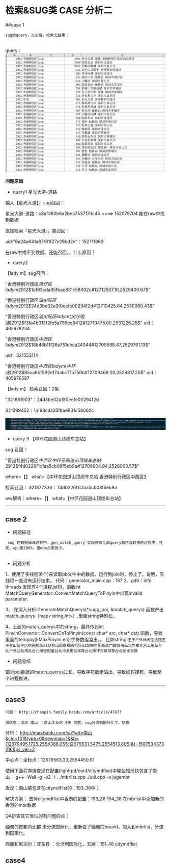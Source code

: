 # 检索&SUG类 CASE 分析二


##case 1

```
sug的query，点击后，检索无结果；


```
query：
![](media/14972598880093/14972601348832.jpg)



**问题原因**

* query1 星光大道-道路

输入【星光大道】，sug召回：

星光大道-道路：c8af380b6a2bea753717dc45 ====> 152079704
能在raw中找到数据


直接检索『星光大道』，能召回：

uid:"6a24a641a87161f27e29bd2e"：152711663

在raw中找不到数据。还能召回。。什么原因？


* query2

【lady m】sug召回：

"香港特别行政区$湾仔区$$lady m$2912$1a193cda35fbae831c58002c#12712507.10,2529400.67$"

"香港特别行政区$油尖旺区$$lady m$2912$24d3be02a3f0eefe00294f2d#12710425.04,2530980.43$"

"香港特别行政区$油尖旺区$$lady m(尖沙咀店)$2912$f3fa4b013f2fe5a796ec8412#12710475.00,2531226.25$"
uid：465978234

"香港特别行政区$中西区$$lady m$2912$18b46b11f26a751cbca24044#12709588.47,2529761.13$"

uid：321553114

"香港特别行政区$中西区$$lady m(中环店)$2912$95ca6bf592e17dabc71b750b#12709469.00,2529817.25$"
uid：465976587

【lady m】 检索召回：2条

"321661903"：24d3be02a3f0eefe00294f2d

321399452：1a193cda35fbae831c58002c

![-w500](media/14972598880093/14973248158235.jpg)


* query 3  【中环花园道山顶缆车总站】

sug 召回：

"香港特别行政区$中西区$$中环花园道山顶缆车总站$2912$f4d0226f1c1aa5cb08f5eb9a#12709604.94,2528963.57$"
 
where=【】 what=【中环花园道山顶缆车总站 香港特别行政区中西区】


检索召回：
321377336： f4d0226f1c1aa5cb08f5eb9a

ww解析：where=【】 what=【中环花园道山顶缆车总站】


-----
## case 2

* 问题描述

```
 sug 在数据编译过程中，gen_match_query 实现获取全部query和拼音转换的过程中，挂死。cpu是100%，但mem占用很少。
 
```
 
* 问题分析

1、使用了多线程(6个)来读取pb文件中的数据。运行到join时，停止了。说明，有线程一直没有运行结束。
代码：generator_main.cpp：167
2、gdb：info threads 发现有4个进程,bt时，函数int MatchQueryGenerator::ConvertMatchQueryToPinyin中出现invalid parameter.

3、 在深入分析:GenerateMatchQuerys(*sugg_poi, &match_querys) 函数产出match_querys（map<string,int>）,里面string特别长。

4、上面的match_querys中的string，最终传到int PinyinConvertor::ConvertCnToPinyin(const char* src, char* dst) 函数，导致里面的temppy[kMaxPinyinLen];字符数组溢出。。
比如string:`王子户外休闲生活馆王子登山延平店桃园机场a1站登山配备桃园机场a1站攀岩配备北门露营用品北门相关水上用品台北户外活动用品台北滑雪配备台北冲浪用品推荐台北排汗衣裤推荐台北防水衣裤`

*  问题总结

部分poi数据的match_querys过长，导致字符数组溢出，导致线程挂死，导致整个进程推进。




 
---

## case3

```
问题： http://chanpin.family.baidu.com/article/47673

图区再：深圳 南山 ：荔山工业区-8栋 位置，sug分流到国际化了。排查

```
分析：
http://map.baidu.com/su?wd=南山&cid=131&type=0&newmap=1&&b=(12679495.1725,2554388.055;12679631.5475,2554513.805)&t=1507534373216&pc_ver=2

中心点：坐标点：12679563.33,2554450.91  

使用下面程序排查现在配置(lighttpd/conf/citymdflist)中哪些矩形快包含了南山：
g++ -Wall -g -o2  -I . ./mbrlist.cpp  ./util.cpp -o jugembr

发现：南山被包含在citymdflist的：193_38中；   

解决方案： 去掉citymdflist中香港的配置：193_38 194_38  在mbrlist中添加新的香港的mbr数据



QA排查其它类似的有问题的点：

缅甸的首都内比都 未分流国际化，重新做了缅甸的bound，加入到mbrlist，分流到国家化。

西藏和尼泊尔：亚东县 ：分流到国际化，去掉：151_48 citymdflist


## case4




